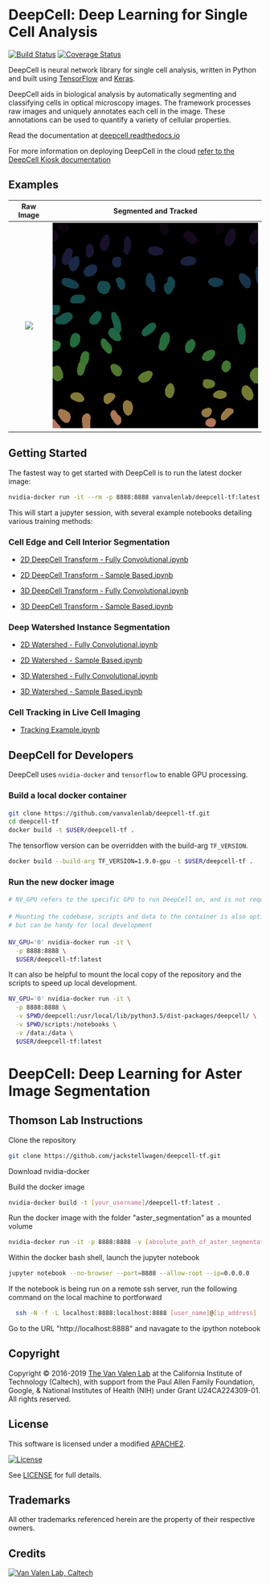 # DeepCell: Deep Learning for Single Cell Analysis

[![Build Status](https://travis-ci.org/vanvalenlab/deepcell-tf.svg?branch=master)](https://travis-ci.org/vanvalenlab/deepcell-tf)
[![Coverage Status](https://coveralls.io/repos/github/vanvalenlab/deepcell-tf/badge.svg?branch=master)](https://coveralls.io/github/vanvalenlab/deepcell-tf?branch=master)

DeepCell is neural network library for single cell analysis, written in Python and built using [TensorFlow](https://github.com/tensorflow/tensorflow) and [Keras](https://github.com/keras-team/keras).  

DeepCell aids in biological analysis by automatically segmenting and classifying cells in optical microscopy images.  The framework processes raw images and uniquely annotates each cell in the image.  These annotations can be used to quantify a variety of cellular properties.

Read the documentation at [deepcell.readthedocs.io](https://deepcell.readthedocs.io)

For more information on deploying DeepCell in the cloud [refer to the DeepCell Kiosk documentation](https://deepcell-kiosk.readthedocs.io)

## Examples

Raw Image                  |  Segmented and Tracked
:-------------------------:|:-------------------------:
![](/docs/images/raw.gif)  |  ![](/docs/images/tracked.gif)  
  
## Getting Started

The fastest way to get started with DeepCell is to run the latest docker image:

```bash
nvidia-docker run -it --rm -p 8888:8888 vanvalenlab/deepcell-tf:latest
```

This will start a jupyter session, with several example notebooks detailing various training methods:

### Cell Edge and Cell Interior Segmentation

* [2D DeepCell Transform - Fully Convolutional.ipynb](scripts/deepcell/Interior-Edge%20Segmentation%202D%20Fully%20Convolutional.ipynb)

* [2D DeepCell Transform - Sample Based.ipynb](scripts/deepcell/Interior-Edge%20Segmentation%202D%20Sample%20Based.ipynb)

* [3D DeepCell Transform - Fully Convolutional.ipynb](scripts/deepcell/Interior-Edge%20Segmentation%203D%20Fully%20Convolutional.ipynb)

* [3D DeepCell Transform - Sample Based.ipynb](scripts/deepcell/Interior-Edge%20Segmentation%203D%20Sample%20Based.ipynb)

### Deep Watershed Instance Segmentation

* [2D Watershed - Fully Convolutional.ipynb](scripts/watershed/Watershed%20Transform%202D%20Fully%20Convolutional.ipynb)

* [2D Watershed - Sample Based.ipynb](scripts/watershed/Watershed%20Transform%202D%20Sample%20Based.ipynb)

* [3D Watershed - Fully Convolutional.ipynb](scripts/watershed/Watershed%20Transform%203D%20Fully%20Convolutional.ipynb)

* [3D Watershed - Sample Based.ipynb](scripts/watershed/Watershed%20Transform%203D%20Sample%20Based.ipynb)

### Cell Tracking in Live Cell Imaging

* [Tracking Example.ipynb](scripts/tracking/Tracking%20Example.ipynb)

## DeepCell for Developers

DeepCell uses `nvidia-docker` and `tensorflow` to enable GPU processing.  

### Build a local docker container

```bash
git clone https://github.com/vanvalenlab/deepcell-tf.git
cd deepcell-tf
docker build -t $USER/deepcell-tf .

```

The tensorflow version can be overridden with the build-arg `TF_VERSION`.

```bash
docker build --build-arg TF_VERSION=1.9.0-gpu -t $USER/deepcell-tf .
```

### Run the new docker image

```bash
# NV_GPU refers to the specific GPU to run DeepCell on, and is not required

# Mounting the codebase, scripts and data to the container is also optional
# but can be handy for local development

NV_GPU='0' nvidia-docker run -it \
  -p 8888:8888 \
  $USER/deepcell-tf:latest
```

It can also be helpful to mount the local copy of the repository and the scripts to speed up local development.

```bash
NV_GPU='0' nvidia-docker run -it \
  -p 8888:8888 \
  -v $PWD/deepcell:/usr/local/lib/python3.5/dist-packages/deepcell/ \
  -v $PWD/scripts:/notebooks \
  -v /data:/data \
  $USER/deepcell-tf:latest
```

# DeepCell: Deep Learning for Aster Image Segmentation
## Thomson Lab Instructions


Clone the repository
 ```bash
 git clone https://github.com/jackstellwagen/deepcell-tf.git
  ```
Download nvidia-docker

Build the docker image

```bash
nvidia-docker build -t [your_username]/deepcell-tf:latest .
```

Run the docker image with the folder "aster_segmentation" as a mounted volume

```bash
nvidia-docker run -it -p 8888:8888 -v [absolute_path_of_aster_segmentation]:/notebooks/aster_segmentation [your_username]/deepcell-tf:latest bash
```

Within the docker bash shell, launch the jupyter notebook

```bash
jupyter notebook --no-browser --port=8888 --allow-root --ip=0.0.0.0
```

If the notebook is being run on a remote ssh server, run the following command on the local machine to portforward 
```bash
  ssh -N -f -L localhost:8888:localhost:8888 [user_name]@[ip_address]
```
Go to the URL "http://localhost:8888" and navagate to the ipython notebook



## Copyright

Copyright © 2016-2019 [The Van Valen Lab](http://www.vanvalen.caltech.edu/) at the California Institute of Technology (Caltech), with support from the Paul Allen Family Foundation, Google, & National Institutes of Health (NIH) under Grant U24CA224309-01.  
All rights reserved.

## License

This software is licensed under a modified [APACHE2](LICENSE).

[![License](https://img.shields.io/badge/License-Apache%202.0-blue.svg)](https://opensource.org/licenses/Apache-2.0) 

See [LICENSE](LICENSE) for full details.

## Trademarks

All other trademarks referenced herein are the property of their respective owners.

## Credits

[![Van Valen Lab, Caltech](https://upload.wikimedia.org/wikipedia/commons/7/75/Caltech_Logo.svg)](http://www.vanvalen.caltech.edu/)
